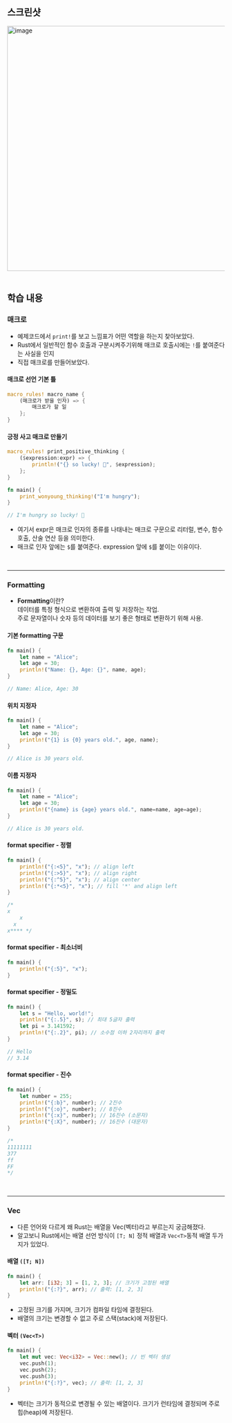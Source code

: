 
## 스크린샷

<img width="566" alt="image" src="https://github.com/suojae3/rust_kata/assets/126137760/7911c219-1939-40b5-96ba-ebe2de99f536">



<br/>
<br/>



## 학습 내용

### 매크로
-  예제코드에서 `print!`를 보고 느낌표가 어떤 역할을 하는지 찾아보았다.
-  Rust에서 일반적인 함수 호출과 구분시켜주기위해 매크로 호출시에는 `!`를 붙여준다는 사실을 인지
-  직접 매크로를 만들어보았다.

#### 매크로 선언 기본 틀
```rust
macro_rules! macro_name {
    (매크로가 받을 인자) => {
        매크로가 할 일
    };
}
```


#### 긍정 사고 매크로 만들기

```rust
macro_rules! print_positive_thinking {
    ($expression:expr) => {
        println!("{} so lucky! 🥰", $expression);
    };
}

fn main() {
    print_wonyoung_thinking!("I'm hungry");
}

// I'm hungry so lucky! 🥰
```
- 여기서 expr은 매크로 인자의 종류를 나태내는 매크로 구문으로 리터럴, 변수, 함수 호출, 산술 연산 등을 의미한다.
- 매크로 인자 앞에는 `$`를 붙여준다. expression 앞에 `$`를 붙이는 이유이다.

<br/>

---

###  Formatting

- **Formatting**이란? <br/>
 데이터를 특정 형식으로 변환하여 출력 및 저장하는 작업.<br/>
 주로 문자열이나 숫자 등의 데이터를 보기 좋은 형태로 변환하기 위해 사용.

#### 기본 formatting 구문
```rust
fn main() {
    let name = "Alice";
    let age = 30;
    println!("Name: {}, Age: {}", name, age);
}

// Name: Alice, Age: 30
```

#### 위치 지정자
```rust
fn main() {
    let name = "Alice";
    let age = 30;
    println!("{1} is {0} years old.", age, name);
}

// Alice is 30 years old.
```

#### 이름 지정자
```rust
fn main() {
    let name = "Alice";
    let age = 30;
    println!("{name} is {age} years old.", name=name, age=age);
}

// Alice is 30 years old.
```

#### format specifier - 정렬
```rust
fn main() {
    println!("{:<5}", "x"); // align left
    println!("{:>5}", "x"); // align right
    println!("{:^5}", "x"); // align center
    println!("{:*<5}", "x"); // fill '*' and align left
}

/*
x    
    x
  x  
x**** */
```

#### format specifier - 최소너비
```rust
fn main() {
    println!("{:5}", "x");
}
```


#### format specifier - 정밀도

```rust
fn main() {
    let s = "Hello, world!";
    println!("{:.5}", s); // 최대 5글자 출력
    let pi = 3.141592;
    println!("{:.2}", pi); // 소수점 이하 2자리까지 출력
}

// Hello
// 3.14
```

#### format specifier - 진수

```rust
fn main() {
    let number = 255;
    println!("{:b}", number); // 2진수
    println!("{:o}", number); // 8진수
    println!("{:x}", number); // 16진수 (소문자)
    println!("{:X}", number); // 16진수 (대문자)
}

/*
11111111
377
ff
FF
*/
```

<br/>

---

### Vec 

- 다른 언어와 다르게 왜 Rust는 배열을 Vec(벡터)라고 부르는지 궁금해졌다.
- 알고보니 Rust에서는 배열 선언 방식이 `[T; N]` 정적 배열과 `Vec<T>`동적 배열 두가지가 있었다.

#### 배열 `([T; N])`
```rust
fn main() {
    let arr: [i32; 3] = [1, 2, 3]; // 크기가 고정된 배열
    println!("{:?}", arr); // 출력: [1, 2, 3]
}
```
- 고정된 크기를 가지며, 크기가 컴파일 타임에 결정된다. 
- 배열의 크기는 변경할 수 없고 주로 스택(stack)에 저장된다.

#### 벡터 `(Vec<T>)`

```rust
fn main() {
    let mut vec: Vec<i32> = Vec::new(); // 빈 벡터 생성
    vec.push(1);
    vec.push(2);
    vec.push(3);
    println!("{:?}", vec); // 출력: [1, 2, 3]
}
```

- 벡터는 크기가 동적으로 변경될 수 있는 배열이다. 크기가 런타임에 결정되며 주로 힙(heap)에 저장된다. 
